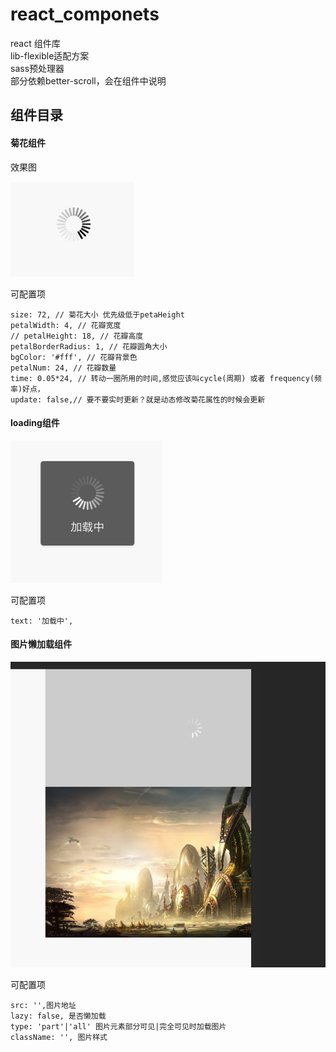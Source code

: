 # react_componets

react 组件库   
lib-flexible适配方案    
sass预处理器    
部分依赖better-scroll，会在组件中说明


## 组件目录

#### 菊花组件

效果图

![菊花](./src/images/flower_ui.png)

可配置项

    size: 72, // 菊花大小 优先级低于petaHeight
    petalWidth: 4, // 花瓣宽度
    // petalHeight: 18, // 花瓣高度
    petalBorderRadius: 1, // 花瓣圆角大小
    bgColor: '#fff', // 花瓣背景色
    petalNum: 24, // 花瓣数量
    time: 0.05*24, // 转动一圈所用的时间,感觉应该叫cycle(周期) 或者 frequency(频率)好点，
    update: false,// 要不要实时更新？就是动态修改菊花属性的时候会更新

#### loading组件


![loading](./src/images/loading_ui.png)

可配置项

    text: '加载中',


#### 图片懒加载组件


![img](./src/images/img_ui.png)

可配置项
    
    src: '',图片地址
    lazy: false, 是否懒加载
    type: 'part'|'all' 图片元素部分可见|完全可见时加载图片
    className: '', 图片样式